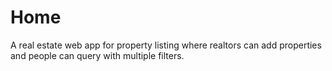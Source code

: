 # Home
A real estate web app for property listing where realtors can add properties and people can query with multiple filters.
